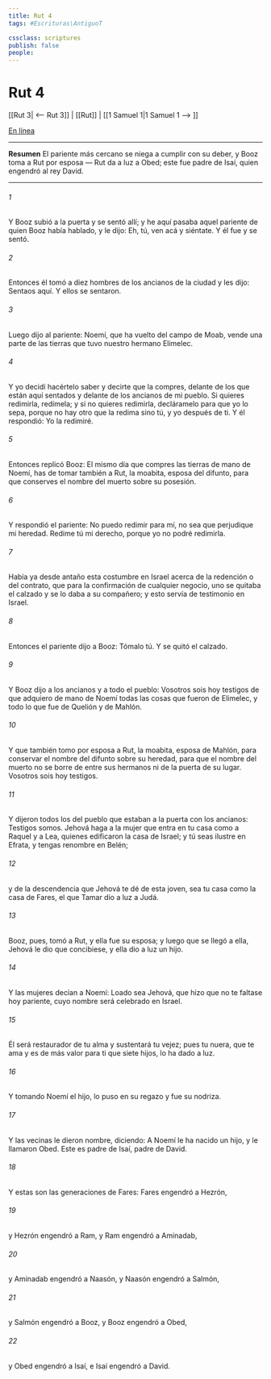 ```yaml
---
title: Rut 4
tags: #Escrituras\AntiguoT

cssclass: scriptures
publish: false
people:
---
```


# Rut 4
[[Rut 3| <-- Rut 3]] | [[Rut]] | [[1 Samuel 1|1 Samuel 1 --> ]]

[En línea](https://churchofjesuschrist.org/study/scriptures/ot/ruth/4?lang=spa)

---
__Resumen__
El pariente más cercano se niega a cumplir con su deber, y Booz toma a Rut por esposa — Rut da a luz a Obed; este fue padre de Isaí, quien engendró al rey David.

---
###### 1 
Y Booz subió a la puerta y se sentó allí; y he aquí pasaba aquel pariente de quien Booz había hablado, y le dijo: Eh, tú, ven acá y siéntate. Y él fue y se sentó.

###### 2 
Entonces él tomó a diez hombres de los ancianos de la ciudad y les dijo: Sentaos aquí. Y ellos se sentaron.

###### 3 
Luego dijo al pariente: Noemí, que ha vuelto del campo de Moab, vende una parte de las tierras que tuvo nuestro hermano Elimelec.

###### 4 
Y yo decidí hacértelo saber y decirte que la compres, delante de los que están aquí sentados y delante de los ancianos de mi pueblo. Si quieres redimirla, redímela; y si no quieres redimirla, decláramelo para que yo lo sepa, porque no hay otro que la redima sino tú, y yo después de ti. Y él respondió: Yo la redimiré.

###### 5 
Entonces replicó Booz: El mismo día que compres las tierras de mano de Noemí, has de tomar también a Rut, la moabita, esposa del difunto, para que conserves el nombre del muerto sobre su posesión.

###### 6 
Y respondió el pariente: No puedo redimir para mí, no sea que perjudique mi heredad. Redime tú  mi derecho, porque yo no podré redimirla.

###### 7 
Había ya desde antaño esta costumbre en Israel acerca de la redención o del contrato, que para la confirmación de cualquier negocio, uno se quitaba el calzado y se lo daba a su compañero; y esto servía de testimonio en Israel.

###### 8 
Entonces el pariente dijo a Booz: Tómalo tú. Y se quitó el calzado.

###### 9 
Y Booz dijo a los ancianos y a todo el pueblo: Vosotros sois hoy testigos de que adquiero de mano de Noemí todas las cosas que fueron de Elimelec, y todo lo que fue de Quelión y de Mahlón.

###### 10 
Y que también tomo por esposa a Rut, la moabita, esposa de Mahlón, para conservar el nombre del difunto sobre su heredad, para que el nombre del muerto no se borre de entre sus hermanos ni de la puerta de su lugar. Vosotros sois hoy testigos.

###### 11 
Y dijeron todos los del pueblo que estaban a la puerta con los ancianos: Testigos somos. Jehová haga a la mujer que entra en tu casa como a Raquel y a Lea, quienes edificaron la casa de Israel; y tú seas ilustre en Efrata, y tengas renombre en Belén;

###### 12 
y de la descendencia que Jehová te dé de esta joven, sea tu casa como la casa de Fares, el que Tamar dio a luz a Judá.

###### 13 
Booz, pues, tomó a Rut, y ella fue su esposa; y luego que se llegó a ella, Jehová le dio que concibiese, y ella dio a luz un hijo.

###### 14 
Y las mujeres decían a Noemí: Loado sea Jehová, que hizo que no te faltase hoy pariente, cuyo nombre será celebrado en Israel.

###### 15 
Él será restaurador de tu alma y sustentará tu vejez; pues tu nuera, que te ama y es de más valor para ti que siete hijos, lo ha dado a luz.

###### 16 
Y tomando Noemí el hijo, lo puso en su regazo y fue su nodriza.

###### 17 
Y las vecinas le dieron nombre, diciendo: A Noemí le ha nacido un hijo, y le llamaron Obed. Este es padre de Isaí, padre de David.

###### 18 
Y estas son las generaciones de Fares: Fares engendró a Hezrón,

###### 19 
y Hezrón engendró a Ram, y Ram engendró a Aminadab,

###### 20 
y Aminadab engendró a Naasón, y Naasón engendró a Salmón,

###### 21 
y Salmón engendró a Booz, y Booz engendró a Obed,

###### 22 
y Obed engendró a Isaí, e Isaí engendró a David.

